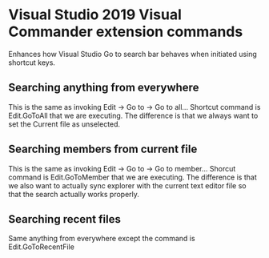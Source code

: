 # Visual Studio 2019 Visual Commander extension commands

Enhances how Visual Studio Go to search bar behaves when initiated using shortcut keys.

## Searching anything from everywhere

This is the same as invoking Edit -> Go to -> Go to all...
Shortcut command is Edit.GoToAll that we are executing. The difference is that we always want to set the Current file as unselected.

## Searching members from current file

This is the same as invoking Edit -> Go to -> Go to member...
Shorcut command is Edit.GoToMember that we are executing. The difference is that we also want to actually sync explorer with the current text editor file so that the search actually works properly.

## Searching recent files

Same anything from everywhere except the command is Edit.GoToRecentFile
